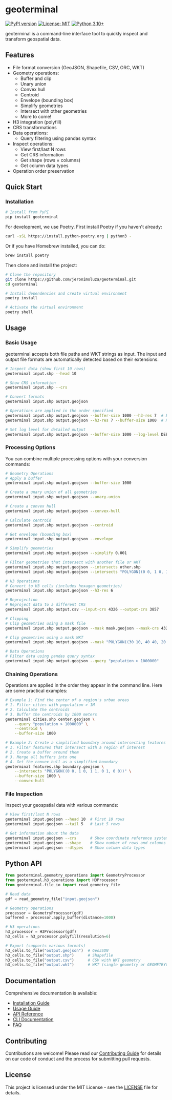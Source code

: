 # geoterminal

[![PyPI version](https://img.shields.io/pypi/v/geoterminal.svg)](https://pypi.python.org/pypi/geoterminal/)
[![License: MIT](https://img.shields.io/badge/License-MIT-yellow.svg)](https://opensource.org/licenses/MIT)
[![Python 3.10+](https://img.shields.io/badge/python-3.10+-blue.svg)](https://www.python.org/downloads/)

geoterminal is a command-line interface tool to quickly inspect and transform geospatial data.

## Features

- File format conversion (GeoJSON, Shapefile, CSV, ORC, WKT)
- Geometry operations:
  - Buffer and clip
  - Unary union
  - Convex hull
  - Centroid
  - Envelope (bounding box)
  - Simplify geometries
  - Intersect with other geometries
  - More to come!
- H3 integration (polyfill)
- CRS transformations
- Data operations:
  - Query filtering using pandas syntax
- Inspect operations:
  - View first/last N rows
  - Get CRS information
  - Get shape (rows × columns)
  - Get column data types
- Operation order preservation



## Quick Start

### Installation

```bash
# Install from PyPI
pip install geoterminal
```

For development, we use Poetry. First install Poetry if you haven't already:

```bash
curl -sSL https://install.python-poetry.org | python3 -
```

Or if you have Homebrew installed, you can do:

```bash
brew install poetry
```

Then clone and install the project:

```bash
# Clone the repository
git clone https://github.com/jeronimoluza/geoterminal.git
cd geoterminal

# Install dependencies and create virtual environment
poetry install

# Activate the virtual environment
poetry shell
```

## Usage

### Basic Usage

geoterminal accepts both file paths and WKT strings as input. The input and output file formats are automatically detected based on their extensions.

```bash
# Inspect data (show first 10 rows)
geoterminal input.shp --head 10

# Show CRS information
geoterminal input.shp --crs

# Convert formats
geoterminal input.shp output.geojson

# Operations are applied in the order specified
geoterminal input.shp output.geojson --buffer-size 1000 --h3-res 7  # Buffer first, then H3
geoterminal input.shp output.geojson --h3-res 7 --buffer-size 1000  # H3 first, then buffer

# Set log level for detailed output
geoterminal input.shp output.geojson --buffer-size 1000 --log-level DEBUG
```

### Processing Options

You can combine multiple processing options with your conversion commands:

```bash
# Geometry Operations
# Apply a buffer
geoterminal input.shp output.geojson --buffer-size 1000

# Create a unary union of all geometries
geoterminal input.shp output.geojson --unary-union

# Create a convex hull
geoterminal input.shp output.geojson --convex-hull

# Calculate centroid
geoterminal input.shp output.geojson --centroid

# Get envelope (bounding box)
geoterminal input.shp output.geojson --envelope

# Simplify geometries
geoterminal input.shp output.geojson --simplify 0.001

# Filter geometries that intersect with another file or WKT
geoterminal input.shp output.geojson --intersects other.shp
geoterminal input.shp output.geojson --intersects "POLYGON((0 0, 1 0, 1 1, 0 1, 0 0))"

# H3 Operations
# Convert to H3 cells (includes hexagon geometries)
geoterminal input.shp output.geojson --h3-res 6

# Reprojection
# Reproject data to a different CRS
geoterminal input.shp output.csv --input-crs 4326 --output-crs 3857

# Clipping
# Clip geometries using a mask file
geoterminal input.shp output.geojson --mask mask.geojson --mask-crs 4326

# Clip geometries using a mask WKT
geoterminal input.shp output.geojson --mask "POLYGON((30 10, 40 40, 20 40, 10 20, 30 10))"

# Data Operations
# Filter data using pandas query syntax
geoterminal input.shp output.geojson --query "population > 1000000"
```

### Chaining Operations

Operations are applied in the order they appear in the command line. Here are some practical examples:

```bash
# Example 1: Find the center of a region's urban areas
# 1. Filter cities with population > 1M
# 2. Calculate the centroids
# 3. Buffer the centroids by 1000 meters
geoterminal cities.shp center.geojson \
    --query "population > 1000000" \
    --centroid \
    --buffer-size 1000

# Example 2: Create a simplified boundary around intersecting features
# 1. Filter features that intersect with a region of interest
# 2. Create a buffer around them
# 3. Merge all buffers into one
# 4. Get the convex hull as a simplified boundary
geoterminal features.shp boundary.geojson \
    --intersects "POLYGON((0 0, 1 0, 1 1, 0 1, 0 0))" \
    --buffer-size 1000 \
    --convex-hull
```

### File Inspection

Inspect your geospatial data with various commands:

```bash
# View first/last N rows
geoterminal input.geojson --head 10  # First 10 rows
geoterminal input.geojson --tail 5   # Last 5 rows

# Get information about the data
geoterminal input.geojson --crs      # Show coordinate reference system
geoterminal input.geojson --shape    # Show number of rows and columns
geoterminal input.geojson --dtypes   # Show column data types
```

## Python API

```python
from geoterminal.geometry_operations import GeometryProcessor
from geoterminal.h3_operations import H3Processor
from geoterminal.file_io import read_geometry_file

# Read data
gdf = read_geometry_file("input.geojson")

# Geometry operations
processor = GeometryProcessor(gdf)
buffered = processor.apply_buffer(distance=1000)

# H3 operations
h3_processor = H3Processor(gdf)
h3_cells = h3_processor.polyfill(resolution=6)

# Export (supports various formats)
h3_cells.to_file("output.geojson")  # GeoJSON
h3_cells.to_file("output.shp")      # Shapefile
h3_cells.to_file("output.csv")      # CSV with WKT geometry
h3_cells.to_file("output.wkt")      # WKT (single geometry or GEOMETRYCOLLECTION)
```

## Documentation

Comprehensive documentation is available:

- [Installation Guide](docs/installation.md)
- [Usage Guide](docs/usage.md)
- [API Reference](docs/api.md)
- [CLI Documentation](docs/cli.md)
- [FAQ](docs/faq.md)

## Contributing

Contributions are welcome! Please read our [Contributing Guide](CONTRIBUTING.md) for details on our code of conduct and the process for submitting pull requests.

## License

This project is licensed under the MIT License - see the [LICENSE](LICENSE) file for details.
